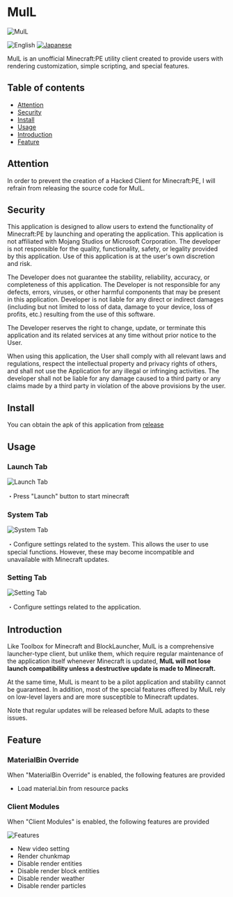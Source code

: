 # MulL

![MulL](https://enuwbt.neocities.org/images/ic_mull.png)

![English](https://img.shields.io/badge/English-inactive?style=for-the-badge)
[![Japanese](https://img.shields.io/badge/Japanese-informational?style=for-the-badge)](README-ja.md)

MulL is an unofficial Minecraft:PE utility client created to provide users with rendering customization, simple scripting, and special features.

## Table of contents

- [Attention](#attention)
- [Security](#security)
- [Install](#install)
- [Usage](#usage)
- [Introduction](#Introduction)
- [Feature](#feature)

## Attention

In order to prevent the creation of a Hacked Client for Minecraft:PE, I will refrain from releasing the source code for MulL.

## Security

This application is designed to allow users to extend the functionality of Minecraft:PE by launching and operating the application. This application is not affiliated with Mojang Studios or Microsoft Corporation. The developer is not responsible for the quality, functionality, safety, or legality provided by this application. Use of this application is at the user's own discretion and risk.

The Developer does not guarantee the stability, reliability, accuracy, or completeness of this application. The Developer is not responsible for any defects, errors, viruses, or other harmful components that may be present in this application. Developer is not liable for any direct or indirect damages (including but not limited to loss of data, damage to your device, loss of profits, etc.) resulting from the use of this software.

The Developer reserves the right to change, update, or terminate this application and its related services at any time without prior notice to the User.

When using this application, the User shall comply with all relevant laws and regulations, respect the intellectual property and privacy rights of others, and shall not use the Application for any illegal or infringing activities. The developer shall not be liable for any damage caused to a third party or any claims made by a third party in violation of the above provisions by the user.

## Install

You can obtain the apk of this application from [release]()

## Usage

### Launch Tab
![Launch Tab](https://enuwbt.neocities.org/images/mull_launch_tab.jpg)

・Press "Launch" button to start minecraft

### System Tab
![System Tab](https://enuwbt.neocities.org/images/mull_system_tab.jpg)

・Configure settings related to the system. This allows the user to use special functions. However, these may become incompatible and unavailable with Minecraft updates.

### Setting Tab
![Setting Tab](https://enuwbt.neocities.org/images/mull_setting_tab.jpg)

・Configure settings related to the application.

## Introduction

Like Toolbox for Minecraft and BlockLauncher, MulL is a comprehensive launcher-type client, but unlike them, which require regular maintenance of the application itself whenever Minecraft is updated, **MulL will not lose launch compatibility unless a destructive update is made to Minecraft.**

At the same time, MulL is meant to be a pilot application and stability cannot be guaranteed. In addition, most of the special features offered by MulL rely on low-level layers and are more susceptible to Minecraft updates.

Note that regular updates will be released before MulL adapts to these issues.

## Feature

### MaterialBin Override

When "MaterialBin Override" is enabled, the following features are provided

- Load material.bin from resource packs

### Client Modules

When "Client Modules" is enabled, the following features are provided

![Features](https://enuwbt.neocities.org/images/mull_features.jpg)

- New video setting
- Render chunkmap
- Disable render entities
- Disable render block entities
- Disable render weather
- Disable render particles

  
